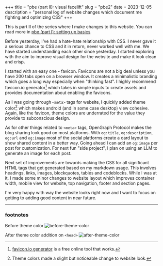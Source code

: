 +++
title = "pbe (part II): visual facelift"
slug = "pbe2"
date = 2023-12-05
description = "personal log of website changes which document me fighting and optimizing CSS"
+++

This is part II of the series where I make changes to this website. You can read
more in [pbe (part I): setting up basics](@/blog/2023-11-30-pbe-basics.md)

Before yesterday, I've had a hate-hate relationship with CSS. I never gave it a
serious chance to CSS and it in return, never worked well with me. We have
started understanding each other since yesterday. I started exploring with the
aim to improve visual design for the website and make it look clean and crisp.

I started with an easy one - favicon. Favicons are not a big deal unless you
have 200 tabs open on a browser window. It creates a minimalistic branding
which goes a long way especially when "thinking fast". I highly recommend
favicon.io generator[^1] which takes in simple inputs to create assets and
provides documentation about enabling the favicons.

As I was going through `<meta>` tags for website, I quickly added theme
color[^2] which makes android (and in some case desktop) view cohesive. Again,
like the favicon, theme colors are underrated for the value they provide to
subconscious design.

As for other things related to `<meta>` tags, OpenGraph Protocol makes the
blog sharing look good on most platforms. With `og:title`, `og:description`, 
`og:url` and `og:image` most of the social platforms create a card layout to
show shared content in a better way. Going ahead I can add an `og:image` per
post for customization. For next fun "side project", I plan on using an LLM to
generate an image for each post.

Next set of improvements are towards making the CSS for all significant HTML
tags that get generated based on my markdown usage. This involves headings,
links, images, blockquotes, tables and codeblocks. While I was at it, I made
some minor changes to website layout which improves container width, mobile
view for website, top navigation, footer and section pages.

I'm very happy with way the website looks right now and I want to focus on
getting to adding good content in near future.

---

### footnotes

[^1]: [favicon.io generator](https://favicon.io/favicon-generator/) is a free
online tool that works.

[^2]: Theme colors made a slight but noticeable change to website look.

Before theme color
![before-theme-color](/img/before-theme-color.png)

After theme color addition on `<head>`
![after-theme-color](/img/after-theme-color.png)
